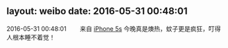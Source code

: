 layout: weibo
date: 2016-05-31 00:48:01
---
<meta name="referrer" content="no-referrer" />

2016-05-31 00:48:01  &nbsp;&nbsp;&nbsp;&nbsp;&nbsp;&nbsp; 来自 <a href="sinaweibo://customweibosource" rel="nofollow">iPhone 5s</a>
今晚真是燠热，蚊子更是疯狂，叮得人根本睡不着觉！ ​​​
